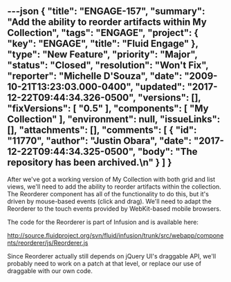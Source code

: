 ---json
{
  "title": "ENGAGE-157",
  "summary": "Add the ability to reorder artifacts within My Collection",
  "tags": "ENGAGE",
  "project": {
    "key": "ENGAGE",
    "title": "Fluid Engage"
  },
  "type": "New Feature",
  "priority": "Major",
  "status": "Closed",
  "resolution": "Won't Fix",
  "reporter": "Michelle D'Souza",
  "date": "2009-10-21T13:23:03.000-0400",
  "updated": "2017-12-22T09:44:34.326-0500",
  "versions": [],
  "fixVersions": [
    "0.5"
  ],
  "components": [
    "My Collection"
  ],
  "environment": null,
  "issueLinks": [],
  "attachments": [],
  "comments": [
    {
      "id": "11770",
      "author": "Justin Obara",
      "date": "2017-12-22T09:44:34.325-0500",
      "body": "The repository has been archived.\n"
    }
  ]
}
---
After we've got a working version of My Collection with both grid and list views, we'll need to add the ability to reorder artifacts within the collection. The Reorderer component has all of the functionality to do this, but it's driven by mouse-based events (click and drag). We'll need to adapt the Reorderer to the touch events provided by WebKit-based mobile browsers.

The code for the Reorderer is part of Infusion and is available here:

<http://source.fluidproject.org/svn/fluid/infusion/trunk/src/webapp/components/reorderer/js/Reorderer.js>

Since Reorderer actually still depends on jQuery UI's draggable API, we'll probably need to work on a patch at that level, or replace our use of draggable with our own code.

        